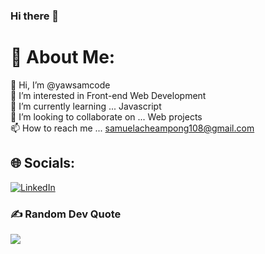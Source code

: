 ### Hi there 👋
# 💫 About Me:
👋 Hi, I’m @yawsamcode<br>👀 I’m interested in  Front-end Web Development<br>🌱 I’m currently learning ... Javascript<br>💞️ I’m looking to collaborate on ... Web projects<br>📫 How to reach me ... samuelacheampong108@gmail.com


## 🌐 Socials:
[![LinkedIn](https://img.shields.io/badge/LinkedIn-%230077B5.svg?logo=linkedin&logoColor=white)](https://linkedin.com/in/yawsamcode) 

### ✍️ Random Dev Quote
![](https://quotes-github-readme.vercel.app/api?type=horizontal&theme=radical)
